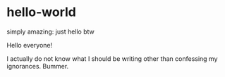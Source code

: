 # hello-world
simply amazing: just hello btw

Hello everyone!

I actually do not know what I should be writing other than confessing my ignorances. Bummer.


